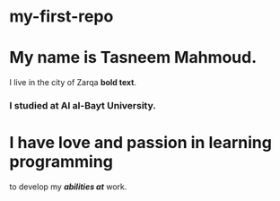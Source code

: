 # my-first-repo
# My name is Tasneem Mahmoud. 
I live in the city of Zarqa **bold text**.
### I studied at Al al-Bayt University.
I have love and passion in learning programming
===============================================
to develop my ***abilities at*** work.
